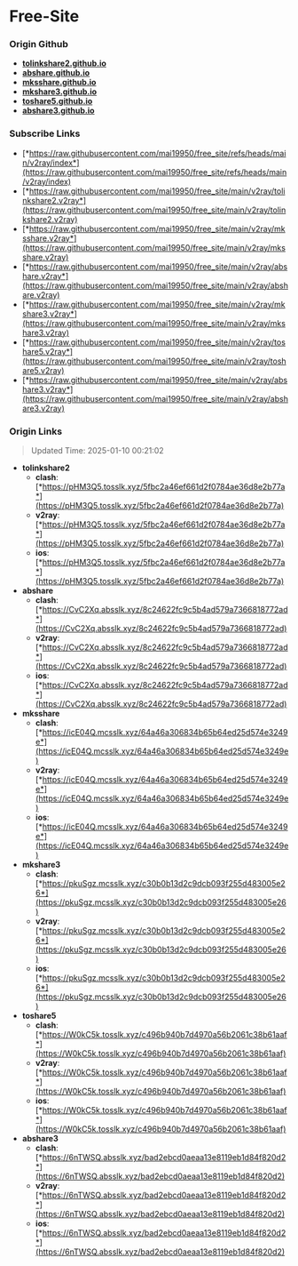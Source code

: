 # Free-Site

### Origin Github

- [**tolinkshare2.github.io**](https://github.com/tolinkshare2/tolinkshare2.github.io)
- [**abshare.github.io**](https://github.com/abshare/abshare.github.io)
- [**mksshare.github.io**](https://github.com/mksshare/mksshare.github.io)
- [**mkshare3.github.io**](https://github.com/mkshare3/mkshare3.github.io)
- [**toshare5.github.io**](https://github.com/toshare5/toshare5.github.io)
- [**abshare3.github.io**](https://github.com/abshare3/abshare3.github.io)

### Subscribe Links

- [*https://raw.githubusercontent.com/mai19950/free_site/refs/heads/main/v2ray/index*](https://raw.githubusercontent.com/mai19950/free_site/refs/heads/main/v2ray/index)
- [*https://raw.githubusercontent.com/mai19950/free_site/main/v2ray/tolinkshare2.v2ray*](https://raw.githubusercontent.com/mai19950/free_site/main/v2ray/tolinkshare2.v2ray)
- [*https://raw.githubusercontent.com/mai19950/free_site/main/v2ray/mksshare.v2ray*](https://raw.githubusercontent.com/mai19950/free_site/main/v2ray/mksshare.v2ray)
- [*https://raw.githubusercontent.com/mai19950/free_site/main/v2ray/abshare.v2ray*](https://raw.githubusercontent.com/mai19950/free_site/main/v2ray/abshare.v2ray)
- [*https://raw.githubusercontent.com/mai19950/free_site/main/v2ray/mkshare3.v2ray*](https://raw.githubusercontent.com/mai19950/free_site/main/v2ray/mkshare3.v2ray)
- [*https://raw.githubusercontent.com/mai19950/free_site/main/v2ray/toshare5.v2ray*](https://raw.githubusercontent.com/mai19950/free_site/main/v2ray/toshare5.v2ray)
- [*https://raw.githubusercontent.com/mai19950/free_site/main/v2ray/abshare3.v2ray*](https://raw.githubusercontent.com/mai19950/free_site/main/v2ray/abshare3.v2ray)

### Origin Links

> Updated Time: 2025-01-10 00:21:02

- **tolinkshare2**
  - **clash**: [*https://pHM3Q5.tosslk.xyz/5fbc2a46ef661d2f0784ae36d8e2b77a*](https://pHM3Q5.tosslk.xyz/5fbc2a46ef661d2f0784ae36d8e2b77a)
  - **v2ray**: [*https://pHM3Q5.tosslk.xyz/5fbc2a46ef661d2f0784ae36d8e2b77a*](https://pHM3Q5.tosslk.xyz/5fbc2a46ef661d2f0784ae36d8e2b77a)
  - **ios**: [*https://pHM3Q5.tosslk.xyz/5fbc2a46ef661d2f0784ae36d8e2b77a*](https://pHM3Q5.tosslk.xyz/5fbc2a46ef661d2f0784ae36d8e2b77a)
- **abshare**
  - **clash**: [*https://CvC2Xq.absslk.xyz/8c24622fc9c5b4ad579a7366818772ad*](https://CvC2Xq.absslk.xyz/8c24622fc9c5b4ad579a7366818772ad)
  - **v2ray**: [*https://CvC2Xq.absslk.xyz/8c24622fc9c5b4ad579a7366818772ad*](https://CvC2Xq.absslk.xyz/8c24622fc9c5b4ad579a7366818772ad)
  - **ios**: [*https://CvC2Xq.absslk.xyz/8c24622fc9c5b4ad579a7366818772ad*](https://CvC2Xq.absslk.xyz/8c24622fc9c5b4ad579a7366818772ad)
- **mksshare**
  - **clash**: [*https://icE04Q.mcsslk.xyz/64a46a306834b65b64ed25d574e3249e*](https://icE04Q.mcsslk.xyz/64a46a306834b65b64ed25d574e3249e)
  - **v2ray**: [*https://icE04Q.mcsslk.xyz/64a46a306834b65b64ed25d574e3249e*](https://icE04Q.mcsslk.xyz/64a46a306834b65b64ed25d574e3249e)
  - **ios**: [*https://icE04Q.mcsslk.xyz/64a46a306834b65b64ed25d574e3249e*](https://icE04Q.mcsslk.xyz/64a46a306834b65b64ed25d574e3249e)
- **mkshare3**
  - **clash**: [*https://pkuSgz.mcsslk.xyz/c30b0b13d2c9dcb093f255d483005e26*](https://pkuSgz.mcsslk.xyz/c30b0b13d2c9dcb093f255d483005e26)
  - **v2ray**: [*https://pkuSgz.mcsslk.xyz/c30b0b13d2c9dcb093f255d483005e26*](https://pkuSgz.mcsslk.xyz/c30b0b13d2c9dcb093f255d483005e26)
  - **ios**: [*https://pkuSgz.mcsslk.xyz/c30b0b13d2c9dcb093f255d483005e26*](https://pkuSgz.mcsslk.xyz/c30b0b13d2c9dcb093f255d483005e26)
- **toshare5**
  - **clash**: [*https://W0kC5k.tosslk.xyz/c496b940b7d4970a56b2061c38b61aaf*](https://W0kC5k.tosslk.xyz/c496b940b7d4970a56b2061c38b61aaf)
  - **v2ray**: [*https://W0kC5k.tosslk.xyz/c496b940b7d4970a56b2061c38b61aaf*](https://W0kC5k.tosslk.xyz/c496b940b7d4970a56b2061c38b61aaf)
  - **ios**: [*https://W0kC5k.tosslk.xyz/c496b940b7d4970a56b2061c38b61aaf*](https://W0kC5k.tosslk.xyz/c496b940b7d4970a56b2061c38b61aaf)
- **abshare3**
  - **clash**: [*https://6nTWSQ.absslk.xyz/bad2ebcd0aeaa13e8119eb1d84f820d2*](https://6nTWSQ.absslk.xyz/bad2ebcd0aeaa13e8119eb1d84f820d2)
  - **v2ray**: [*https://6nTWSQ.absslk.xyz/bad2ebcd0aeaa13e8119eb1d84f820d2*](https://6nTWSQ.absslk.xyz/bad2ebcd0aeaa13e8119eb1d84f820d2)
  - **ios**: [*https://6nTWSQ.absslk.xyz/bad2ebcd0aeaa13e8119eb1d84f820d2*](https://6nTWSQ.absslk.xyz/bad2ebcd0aeaa13e8119eb1d84f820d2)
